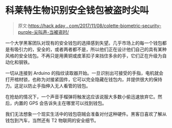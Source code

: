 # 科莱特生物识别安全钱包被盗时尖叫

> 原文:[https://hack aday . com/2017/11/08/colette-biometric-security-purple-尖叫声-当被盗时/](https://hackaday.com/2017/11/08/colette-biometric-security-purse-screams-when-stolen/)

一个大学黑客团队对现有的安全钱包的选择感到失望。几乎市场上的每一个钱包都是有吸引力的，安全的，或者两者都不是，所以他们正在设计他们自己的具有某种风格的安全钱包。不再只是用黄铜或皮革扣子来挡住多余的手，它们正在升级为自动化和钢铁。

一切从连接到 Arduino 的指纹读取器开始。一旦识别出可接受的手指，电机就会打开棺材锁，也称为对接紧固件，它可以完全隐藏在钱包内，并提供很大的保持力。这足以防止手指伸入无人看管的钱包。

在抢劫的情况下，一个声音手榴弹将触发这应该说服大多数小偷迅速放弃它。然后，内置的 GPS 会告诉失主在哪里可以找到钱包。

我们无法想象一个现实生活中的钱包窃贼会准备对付这种硬件。黑客日喜欢了解从钱包到汽车，当然还有 T2 物联网的安全细节。